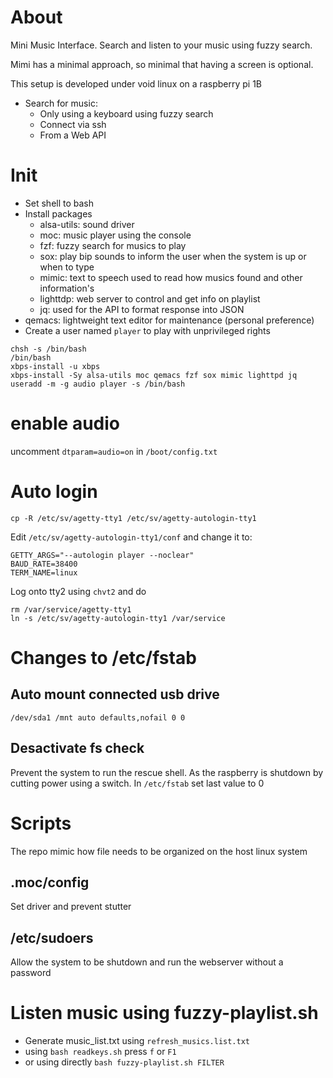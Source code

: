 # About

Mini Music Interface. Search and listen to your music using fuzzy search. 

Mimi has a minimal approach, so minimal that having a screen is optional.  

This setup is developed under void linux on a raspberry pi 1B

* Search for music: 
    - Only using a keyboard using fuzzy search
    - Connect via ssh 
    - From a Web API

# Init

* Set shell to bash
* Install packages
    - alsa-utils: sound driver
    - moc: music player using the console
    - fzf: fuzzy search for musics to play
    - sox: play bip sounds to inform the user when the system is up or when to type
    - mimic: text to speech used to read how musics found and other information's
    - lighttdp: web server to control and get info on playlist
    - jq: used for the API to format response into JSON
* qemacs: lightweight text editor for maintenance (personal preference)
* Create a user named `player` to play with unprivileged rights

```
chsh -s /bin/bash
/bin/bash
xbps-install -u xbps
xbps-install -Sy alsa-utils moc qemacs fzf sox mimic lighttpd jq
useradd -m -g audio player -s /bin/bash
```

# enable audio

uncomment `dtparam=audio=on` in `/boot/config.txt`

# Auto login

```
cp -R /etc/sv/agetty-tty1 /etc/sv/agetty-autologin-tty1
```

Edit `/etc/sv/agetty-autologin-tty1/conf` and change it to:

```
GETTY_ARGS="--autologin player --noclear"
BAUD_RATE=38400
TERM_NAME=linux
```

Log onto tty2 using `chvt2` and do
```
rm /var/service/agetty-tty1
ln -s /etc/sv/agetty-autologin-tty1 /var/service
```

# Changes to /etc/fstab

## Auto mount connected usb drive

```
/dev/sda1 /mnt auto defaults,nofail 0 0
```

## Desactivate fs check

Prevent the system to run the rescue shell.
As the raspberry is shutdown by cutting power using a switch.
In `/etc/fstab` set last value to 0

# Scripts 

The repo mimic how file needs to be organized on the host linux system


## .moc/config

Set driver and prevent stutter

## /etc/sudoers

Allow the system to be shutdown and run the webserver without a password


# Listen music using fuzzy-playlist.sh


* Generate music_list.txt using `refresh_musics.list.txt`
* using `bash readkeys.sh` press `f` or `F1`
* or using directly `bash fuzzy-playlist.sh FILTER`
